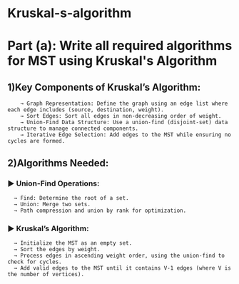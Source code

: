 # Kruskal-s-algorithm
# Part (a): Write all required algorithms for MST using Kruskal's Algorithm

## 1)Key Components of Kruskal’s Algorithm:
        → Graph Representation: Define the graph using an edge list where each edge includes (source, destination, weight).
        → Sort Edges: Sort all edges in non-decreasing order of weight.
        → Union-Find Data Structure: Use a union-find (disjoint-set) data structure to manage connected components.
        → Iterative Edge Selection: Add edges to the MST while ensuring no cycles are formed.

## 2)Algorithms Needed:
  ### ► Union-Find Operations:
      → Find: Determine the root of a set.
      → Union: Merge two sets.
      → Path compression and union by rank for optimization.
  ### ► Kruskal’s Algorithm:
      → Initialize the MST as an empty set.
      → Sort the edges by weight.
      → Process edges in ascending weight order, using the union-find to check for cycles.
      → Add valid edges to the MST until it contains V-1 edges (where V is the number of vertices).
           
